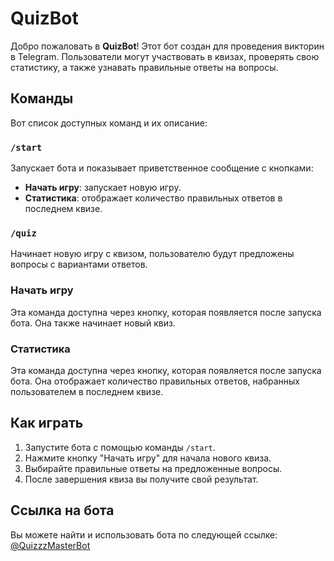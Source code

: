 # QuizBot

Добро пожаловать в **QuizBot**! Этот бот создан для проведения викторин в Telegram. Пользователи могут участвовать в квизах, проверять свою статистику, а также узнавать правильные ответы на вопросы.

## Команды

Вот список доступных команд и их описание:

### `/start`
Запускает бота и показывает приветственное сообщение с кнопками:
- **Начать игру**: запускает новую игру.
- **Статистика**: отображает количество правильных ответов в последнем квизе.

### `/quiz`
Начинает новую игру с квизом, пользователю будут предложены вопросы с вариантами ответов.

### **Начать игру**
Эта команда доступна через кнопку, которая появляется после запуска бота. Она также начинает новый квиз.

### **Статистика**
Эта команда доступна через кнопку, которая появляется после запуска бота. Она отображает количество правильных ответов, набранных пользователем в последнем квизе.

## Как играть

1. Запустите бота с помощью команды `/start`.
2. Нажмите кнопку "Начать игру" для начала нового квиза.
3. Выбирайте правильные ответы на предложенные вопросы.
4. После завершения квиза вы получите свой результат.

## Ссылка на бота

Вы можете найти и использовать бота по следующей ссылке: [@QuizzzMasterBot](https://t.me/QuizzzMasterBot)

